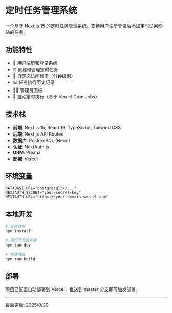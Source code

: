 # 定时任务管理系统

一个基于 Next.js 15 的定时任务管理系统，支持用户注册登录后添加定时访问网站的任务。

## 功能特性

- 🔐 用户注册和登录系统
- ⏰ 创建和管理定时任务
- 🎯 自定义访问频率（分钟级别）
- 📊 任务执行历史记录
- 👨‍💼 管理员面板
- 🔄 自动定时执行（基于 Vercel Cron Jobs）

## 技术栈

- **前端**: Next.js 15, React 19, TypeScript, Tailwind CSS
- **后端**: Next.js API Routes
- **数据库**: PostgreSQL (Neon)
- **认证**: NextAuth.js
- **ORM**: Prisma
- **部署**: Vercel

## 环境变量

```env
DATABASE_URL="postgresql://..."
NEXTAUTH_SECRET="your-secret-key"
NEXTAUTH_URL="https://your-domain.vercel.app"
```

## 本地开发

```bash
# 安装依赖
npm install

# 运行开发服务器
npm run dev

# 构建项目
npm run build
```

## 部署

项目已配置自动部署到 Vercel，推送到 master 分支即可触发部署。

---

最后更新: 2025/9/20